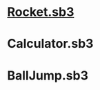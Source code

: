 # [Rocket.sb3](https://github.com/thinhdoanvu/Scratch/blob/main/Exam_Rocket_Final.sb3)
# Calculator.sb3 
# BallJump.sb3 

